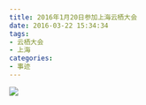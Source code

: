 ```yaml
---
title: 2016年1月20日参加上海云栖大会
date: 2016-03-22 15:34:34
tags: 
- 云栖大会
- 上海
categories: 
- 事迹
---
```


![](/imgs/20160120.jpg)

